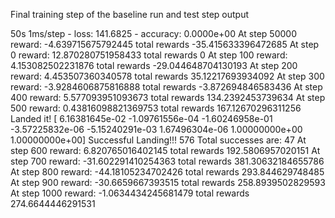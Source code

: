 Final training step of the baseline run and test step output

50s 1ms/step - loss: 141.6825 - accuracy: 0.0000e+00
At step 50000
reward: -4.639715675792445
total rewards -35.415633396472685
At step 0
reward: 12.870280751958433
total rewards 0
At step 100
reward: 4.153082502231876
total rewards -29.044648704130193
At step 200
reward: 4.453507360340578
total rewards 35.12217693934092
At step 300
reward: -3.9284606875816888
total rewards -3.872694846583436
At step 400
reward: 5.577093951093673
total rewards 134.2392453739634
At step 500
reward: 0.43816098821369753
total rewards 167.12670296311256
Landed it!
[ 6.16381645e-02 -1.09761556e-04 -1.60246958e-01 -3.57225832e-06 -5.15240291e-03 1.67496304e-06 1.00000000e+00 1.00000000e+00]
Successful Landing!!! 576
Total successes are: 47
At step 600
reward: 6.820765016402145
total rewards 192.5806957020151
At step 700
reward: -31.602291410254363
total rewards 381.30632184655786
At step 800
reward: -44.18105234702426
total rewards 293.844629748485
At step 900
reward: -30.6659667393515
total rewards 258.8939502829593
At step 1000
reward: -1.0634434245681479
total rewards 274.6644446291531

